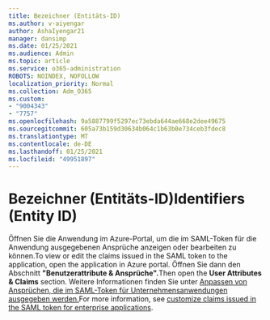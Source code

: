 ```yaml
---
title: Bezeichner (Entitäts-ID)
ms.author: v-aiyengar
author: AshaIyengar21
manager: dansimp
ms.date: 01/25/2021
ms.audience: Admin
ms.topic: article
ms.service: o365-administration
ROBOTS: NOINDEX, NOFOLLOW
localization_priority: Normal
ms.collection: Adm_O365
ms.custom:
- "9004343"
- "7757"
ms.openlocfilehash: 9a5887799f5297ec73ebda644ae668e2dee49675
ms.sourcegitcommit: 605a73b159d30634b064c1b63b0e734ceb3fdec8
ms.translationtype: MT
ms.contentlocale: de-DE
ms.lasthandoff: 01/25/2021
ms.locfileid: "49951897"
---
```

# <a name="identifiers-entity-id"></a><span data-ttu-id="a32da-102">Bezeichner (Entitäts-ID)</span><span class="sxs-lookup"><span data-stu-id="a32da-102">Identifiers (Entity ID)</span></span>

<span data-ttu-id="a32da-103">Öffnen Sie die Anwendung im Azure-Portal, um die im SAML-Token für die Anwendung ausgegebenen Ansprüche anzeigen oder bearbeiten zu können.</span><span class="sxs-lookup"><span data-stu-id="a32da-103">To view or edit the claims issued in the SAML token to the application, open the application in Azure portal.</span></span> <span data-ttu-id="a32da-104">Öffnen Sie dann den Abschnitt **"Benutzerattribute & Ansprüche".**</span><span class="sxs-lookup"><span data-stu-id="a32da-104">Then open the **User Attributes & Claims** section.</span></span> <span data-ttu-id="a32da-105">Weitere Informationen finden Sie unter [Anpassen von Ansprüchen, die im SAML-Token für Unternehmensanwendungen ausgegeben werden.](https://docs.microsoft.com/azure/active-directory/develop/active-directory-saml-claims-customization#editing-nameid)</span><span class="sxs-lookup"><span data-stu-id="a32da-105">For more information, see [customize claims issued in the SAML token for enterprise applications](https://docs.microsoft.com/azure/active-directory/develop/active-directory-saml-claims-customization#editing-nameid).</span></span>